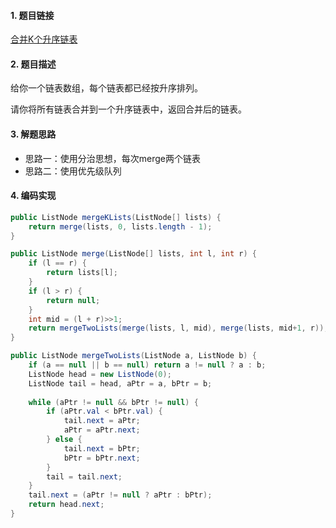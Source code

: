 

#### 1. 题目链接
[合并K个升序链表](https://leetcode-cn.com/problems/merge-k-sorted-lists/)

#### 2. 题目描述
给你一个链表数组，每个链表都已经按升序排列。

请你将所有链表合并到一个升序链表中，返回合并后的链表。


#### 3. 解题思路

* 思路一：使用分治思想，每次merge两个链表
* 思路二：使用优先级队列

#### 4. 编码实现
``` java
public ListNode mergeKLists(ListNode[] lists) {
    return merge(lists, 0, lists.length - 1);
}

public ListNode merge(ListNode[] lists, int l, int r) {
    if (l == r) {
        return lists[l];
    }
    if (l > r) {
        return null;
    }
    int mid = (l + r)>>1;
    return mergeTwoLists(merge(lists, l, mid), merge(lists, mid+1, r));
}

public ListNode mergeTwoLists(ListNode a, ListNode b) {
    if (a == null || b == null) return a != null ? a : b;
    ListNode head = new ListNode(0);
    ListNode tail = head, aPtr = a, bPtr = b;
    
    while (aPtr != null && bPtr != null) {
        if (aPtr.val < bPtr.val) {
            tail.next = aPtr;
            aPtr = aPtr.next;
        } else {
            tail.next = bPtr;
            bPtr = bPtr.next;
        }
        tail = tail.next;
    }
    tail.next = (aPtr != null ? aPtr : bPtr);
    return head.next;
}
```
